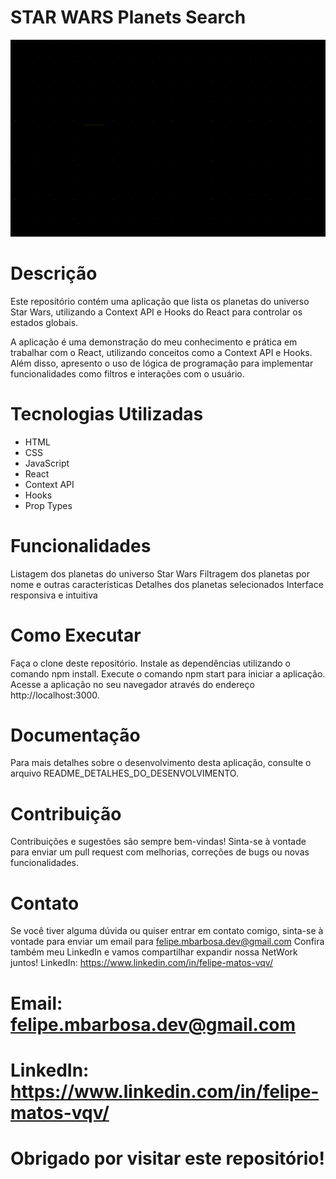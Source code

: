 # STAR WARS Planets Search

![img](projectIntro.gif)

# Descrição
Este repositório contém uma aplicação que lista os planetas do universo Star Wars, utilizando a Context API e Hooks do React para controlar os estados globais.

A aplicação é uma demonstração do meu conhecimento e prática em trabalhar com o React, utilizando conceitos como a Context API e Hooks. Além disso, apresento o uso de lógica de programação para implementar funcionalidades como filtros e interações com o usuário.

# Tecnologias Utilizadas
* HTML
* CSS
* JavaScript
* React
* Context API
* Hooks
* Prop Types

# Funcionalidades
Listagem dos planetas do universo Star Wars
Filtragem dos planetas por nome e outras características
Detalhes dos planetas selecionados
Interface responsiva e intuitiva

# Como Executar
Faça o clone deste repositório.
Instale as dependências utilizando o comando npm install.
Execute o comando npm start para iniciar a aplicação.
Acesse a aplicação no seu navegador através do endereço http://localhost:3000.

# Documentação
Para mais detalhes sobre o desenvolvimento desta aplicação, consulte o arquivo README_DETALHES_DO_DESENVOLVIMENTO.

# Contribuição
Contribuições e sugestões são sempre bem-vindas! Sinta-se à vontade para enviar um pull request com melhorias, correções de bugs ou novas funcionalidades.

# Contato
Se você tiver alguma dúvida ou quiser entrar em contato comigo, sinta-se à vontade para enviar um email para felipe.mbarbosa.dev@gmail.com
Confira também meu LinkedIn e vamos compartilhar expandir nossa NetWork juntos!
LinkedIn: https://www.linkedin.com/in/felipe-matos-vqv/

# Email: felipe.mbarbosa.dev@gmail.com
# LinkedIn: https://www.linkedin.com/in/felipe-matos-vqv/
# Obrigado por visitar este repositório!
